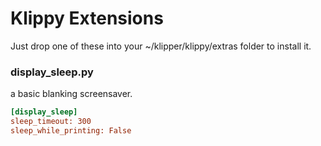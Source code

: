 # Klippy Extensions

Just drop one of these into your ~/klipper/klippy/extras folder to install it.

### display_sleep.py

a basic blanking screensaver. 

```ini
[display_sleep]
sleep_timeout: 300
sleep_while_printing: False
```


